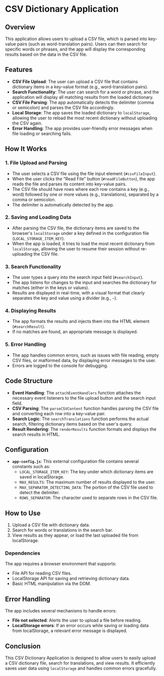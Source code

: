 # CSV Dictionary Application

## Overview
This application allows users to upload a CSV file, which is parsed into key-value pairs (such as word-translation pairs). Users can then search for specific words or phrases, and the app will display the corresponding results based on the data in the CSV file.

## Features
- **CSV File Upload**: The user can upload a CSV file that contains dictionary items in a key-value format (e.g., word-translation pairs).
- **Search Functionality**: The user can search for a word or phrase, and the application will display all matching results from the loaded dictionary.
- **CSV File Parsing**: The app automatically detects the delimiter (comma or semicolon) and parses the CSV file accordingly.
- **Local Storage**: The app saves the loaded dictionary to `localStorage`, allowing the user to reload the most recent dictionary without uploading the CSV again.
- **Error Handling**: The app provides user-friendly error messages when file loading or searching fails.

## How It Works
### 1. **File Upload and Parsing**
- The user selects a CSV file using the file input element (`#csvFileInput`).
- When the user clicks the "Read File" button (`#readFileButton`), the app reads the file and parses its content into key-value pairs.
- The CSV file should have rows where each row contains a key (e.g., word) followed by one or more values (e.g., translations), separated by a comma or semicolon.
- The delimiter is automatically detected by the app.

### 2. **Saving and Loading Data**
- After parsing the CSV file, the dictionary items are saved to the browser's `localStorage` under a key defined in the configuration file (`LOCAL_STORAGE_ITEM_KEY`).
- When the app is loaded, it tries to load the most recent dictionary from `localStorage`, allowing the user to resume their session without re-uploading the CSV file.

### 3. **Search Functionality**
- The user types a query into the search input field (`#searchInput`).
- The app listens for changes to the input and searches the dictionary for matches (either in the keys or values).
- Results are displayed in real-time, with a visual format that clearly separates the key and value using a divider (e.g., `~`).

### 4. **Displaying Results**
- The app formats the results and injects them into the HTML element (`#searchResult`).
- If no matches are found, an appropriate message is displayed.

### 5. **Error Handling**
- The app handles common errors, such as issues with file reading, empty CSV files, or malformed data, by displaying error messages to the user.
- Errors are logged to the console for debugging.

## Code Structure
- **Event Handling**: The `attachEventHandlers` function attaches the necessary event listeners to the file upload button and the search input field.
- **CSV Parsing**: The `parseCSVContent` function handles parsing the CSV file and converting each row into a key-value pair.
- **Search Logic**: The `searchTranslations` function performs the actual search, filtering dictionary items based on the user's query.
- **Result Rendering**: The `renderResults` function formats and displays the search results in HTML.

## Configuration
- **`app-config.js`**: This external configuration file contains several constants such as:
  - `LOCAL_STORAGE_ITEM_KEY`: The key under which dictionary items are saved in localStorage.
  - `MAX_RESULTS`: The maximum number of results displayed to the user.
  - `MAX_SEPARATOR_DETECTING_DATA`: The portion of the CSV file used to detect the delimiter.
  - `ROWS_SEPARATOR`: The character used to separate rows in the CSV file.

## How to Use
1. Upload a CSV file with dictionary data.
2. Search for words or translations in the search bar.
3. View results as they appear, or load the last uploaded file from localStorage.

### Dependencies
The app requires a browser environment that supports:
- File API for reading CSV files.
- LocalStorage API for saving and retrieving dictionary data.
- Basic HTML manipulation via the DOM.

## Error Handling
The app includes several mechanisms to handle errors:
- **File not selected**: Alerts the user to upload a file before reading.
- **LocalStorage errors**: If an error occurs while saving or loading data from localStorage, a relevant error message is displayed.

## Conclusion
This CSV Dictionary Application is designed to allow users to easily upload a CSV dictionary file, search for translations, and view results. It efficiently saves user data using `localStorage` and handles common errors gracefully.